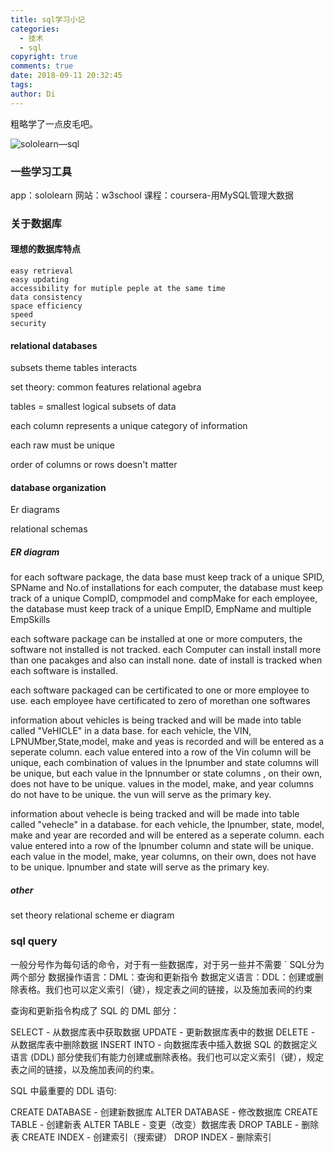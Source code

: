 ```yaml
---
title: sql学习小记
categories:
  - 技术
  - sql
copyright: true
comments: true
date: 2018-09-11 20:32:45
tags:
author: Di
---
```

粗略学了一点皮毛吧。

![sololearn—sql](http://p15ezcjt2.bkt.clouddn.com/小书匠/1536669246706.png)

<!--more-->

### 一些学习工具
app：sololearn
网站：w3school
课程：coursera-用MySQL管理大数据

### 关于数据库

#### 理想的数据库特点
	easy retrieval
	easy updating
	accessibility for mutiple peple at the same time
	data consistency
	space efficiency
	speed
	security

#### relational databases

subsets  theme tables
interacts

set theory: common features
relational agebra

tables = smallest logical subsets of data

each column represents a unique category of information

each raw must be unique

order of columns or rows doesn't matter

#### database organization

Er diagrams

relational schemas



##### ER diagram
for each software package, the data base must keep track of a unique SPID, SPName and No.of installations
for each computer, the database must keep track of a unique CompID, compmodel and compMake
for each employee, the database must keep track of a unique EmpID, EmpName and multiple EmpSkills

each software package can be installed at one or more computers, the software not installed is not tracked. each Computer can install install more than one pacakges and also can install none.
date of install is tracked when each software is installed.

each software packaged can be certificated to one or more employee to use.
each employee have certificated to zero of morethan one softwares


information about vehicles is being tracked and will be made into table called "VeHICLE" in a data base.
for each vehicle, the VIN, LPNUMber,State,model, make and yeas is recorded and will be entered as a seperate column. each value entered into a row of the Vin column will be unique, each combination of values in the lpnumber and state columns will be unique, but each value in the lpnnumber or state columns , on their own, does not have to be unique.
values in the model, make, and year columns do not have to be unique.
the vun will serve as the primary key.

information about vehecle is being tracked and will be made into table called "vehecle" in a database.
for each vehicle, the lpnumber, state, model, make and year are recorded and will be entered as a seperate column. each value entered into a row of the lpnumber column and state will be unique. each value in the model, make, year columns, on their own, does not have to be unique. lpnumber and state will serve as the primary key.


##### other
set theory 
relational scheme 
er diagram

### sql query

一般分号作为每句话的命令，对于有一些数据库，对于另一些并不需要
    ` 
SQL分为两个部分
数据操作语言：DML：查询和更新指令
数据定义语言：DDL：创建或删除表格。我们也可以定义索引（键），规定表之间的链接，以及施加表间的约束

查询和更新指令构成了 SQL 的 DML 部分：

SELECT - 从数据库表中获取数据
UPDATE - 更新数据库表中的数据
DELETE - 从数据库表中删除数据
INSERT INTO - 向数据库表中插入数据
SQL 的数据定义语言 (DDL) 部分使我们有能力创建或删除表格。我们也可以定义索引（键），规定表之间的链接，以及施加表间的约束。

SQL 中最重要的 DDL 语句:

CREATE DATABASE - 创建新数据库
ALTER DATABASE - 修改数据库
CREATE TABLE - 创建新表
ALTER TABLE - 变更（改变）数据库表
DROP TABLE - 删除表
CREATE INDEX - 创建索引（搜索键）
DROP INDEX - 删除索引

